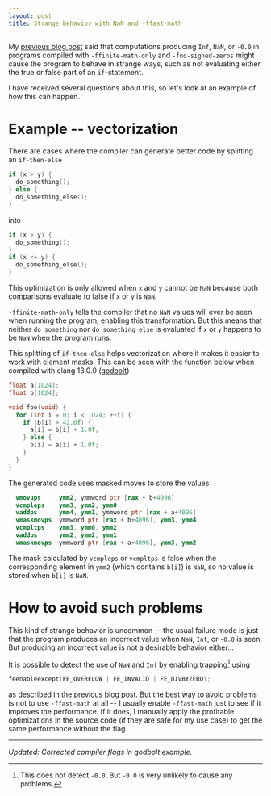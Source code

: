```yaml
---
layout: post
title: Strange behavior with NaN and -ffast-math
---
```

My [previous blog post](https://kristerw.github.io/2021/10/19/fast-math/) said that computations producing `Inf`, `NaN`, or `-0.0` in programs compiled with `-ffinite-math-only` and `-fno-signed-zeros` might cause the program to behave in strange ways, such as not evaluating either the true or false part of an `if`-statement.

I have received several questions about this, so let's look at an example of how this can happen.

# Example -- vectorization

There are cases where the compiler can generate better code by splitting an `if-then-else`
```c
if (x > y) {
  do_something();
} else {
  do_something_else();
}
```
into
```c
if (x > y) {
  do_something();
}
if (x <= y) {
  do_something_else();
}
```
This optimization is only allowed when `x` and `y` cannot be `NaN` because both comparisons evaluate to false if `x` or `y` is `NaN`.

`-ffinite-math-only` tells the compiler that no `NaN` values will ever be seen when running the program, enabling this transformation. But this means that neither `do_something` nor `do_something_else` is evaluated if `x` or `y` happens to be `NaN` when the program runs.

This splitting of `if-then-else` helps vectorization where it makes it easier to work with element masks. This can be seen with the function below when compiled with clang 13.0.0 ([godbolt](https://godbolt.org/z/KjTsfMMvh))
```c
float a[1024];
float b[1024];

void foo(void) {
  for (int i = 0; i < 1024; ++i) {
    if (b[i] > 42.0f) {
      a[i] = b[i] + 1.0f;
    } else {
      b[i] = a[i] + 1.0f;
    }
  }
}
```
The generated code uses masked moves to store the values
```nasm
  vmovups     ymm2, ymmword ptr [rax + b+4096]
  vcmpleps    ymm3, ymm2, ymm0
  vaddps      ymm4, ymm1, ymmword ptr [rax + a+4096]
  vmaskmovps  ymmword ptr [rax + b+4096], ymm3, ymm4
  vcmpltps    ymm3, ymm0, ymm2
  vaddps      ymm2, ymm2, ymm1
  vmaskmovps  ymmword ptr [rax + a+4096], ymm3, ymm2
```
The mask calculated by `vcmpleps` or `vcmpltps` is false when the corresponding element in `ymm2` (which contains `b[i]`) is `NaN`, so no value is stored when `b[i]` is `NaN`.

# How to avoid such problems
This kind of strange behavior is uncommon -- the usual failure mode is just that the program produces an incorrect value when `NaN`, `Inf`, or  `-0.0` is seen. But producing an incorrect value is not a desirable behavior either...

It is possible to detect the use of `NaN` and `Inf` by enabling trapping[^1] using
```c
feenableexcept(FE_OVERFLOW | FE_INVALID | FE_DIVBYZERO);
```
as described in the [previous blog post](https://kristerw.github.io/2021/10/19/fast-math/). But the best way to avoid problems is not to use `-ffast-math` at all -- I usually enable `-ffast-math` just to see if it improves the performance. If it does, I manually apply the profitable optimizations in the source code (if they are safe for my use case) to get the same performance without the flag.

----

[^1]: This does not detect `-0.0`. But `-0.0` is very unlikely to cause any problems.

*Updated: Corrected compiler flags in godbolt example.*
